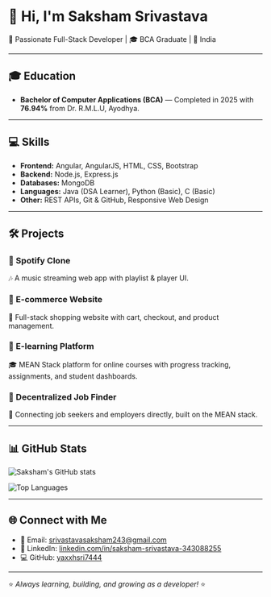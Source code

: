 # 👋 Hi, I'm Saksham Srivastava  

🚀 Passionate Full-Stack Developer | 🎓 BCA Graduate | 📍 India  

---

## 🎓 Education  
- **Bachelor of Computer Applications (BCA)** — Completed in 2025 with **76.94%** from Dr. R.M.L.U, Ayodhya.  

---

## 💻 Skills  
- **Frontend:** Angular, AngularJS, HTML, CSS, Bootstrap  
- **Backend:** Node.js, Express.js  
- **Databases:** MongoDB  
- **Languages:** Java (DSA Learner), Python (Basic), C (Basic)  
- **Other:** REST APIs, Git & GitHub, Responsive Web Design  

---

## 🛠️ Projects  

### 📌 Spotify Clone  
🎶 A music streaming web app with playlist & player UI.  

### 📌 E-commerce Website  
🛒 Full-stack shopping website with cart, checkout, and product management.  

### 📌 E-learning Platform 
🎓 MEAN Stack platform for online courses with progress tracking, assignments, and student dashboards.  

### 📌 Decentralized Job Finder   
💼 Connecting job seekers and employers directly, built on the MEAN stack.  

---

## 📊 GitHub Stats  
![Saksham's GitHub stats](https://github-readme-stats.vercel.app/api?username=yaxxhsri7444&show_icons=true&theme=radical)  

![Top Languages](https://github-readme-stats.vercel.app/api/top-langs/?username=yaxxhsri7444&layout=compact&theme=radical)  

---

## 🌐 Connect with Me  
- 📧 Email: [srivastavasaksham243@gmail.com](mailto:srivastavasaksham243@gmail.com)  
- 💼 LinkedIn: [linkedin.com/in/saksham-srivastava-343088255](https://www.linkedin.com/in/saksham-srivastava-343088255)  
- 💻 GitHub: [yaxxhsri7444](https://github.com/yaxxhsri7444)  

---

⭐ *Always learning, building, and growing as a developer!* ⭐
